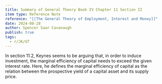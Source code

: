 ```yaml
---
title: Summary of General Theory Book IV Chapter 11 Section II
item type: Reference Note
reference: "[[The General Theory of Employment, Interest and Money]]"
date: 2024-08-28
author: Spencer Saar Cavanaugh
publish: true
tags:
  - r/JK/GT
---
```

In section 11.2, Keynes seems to be arguing that, in order to induce investment, the marginal efficiency of capital needs to exceed the given interest rate. Here, he defines the marginal efficiency of capital as the relation between the prospective yield of a capital asset and its supply price.